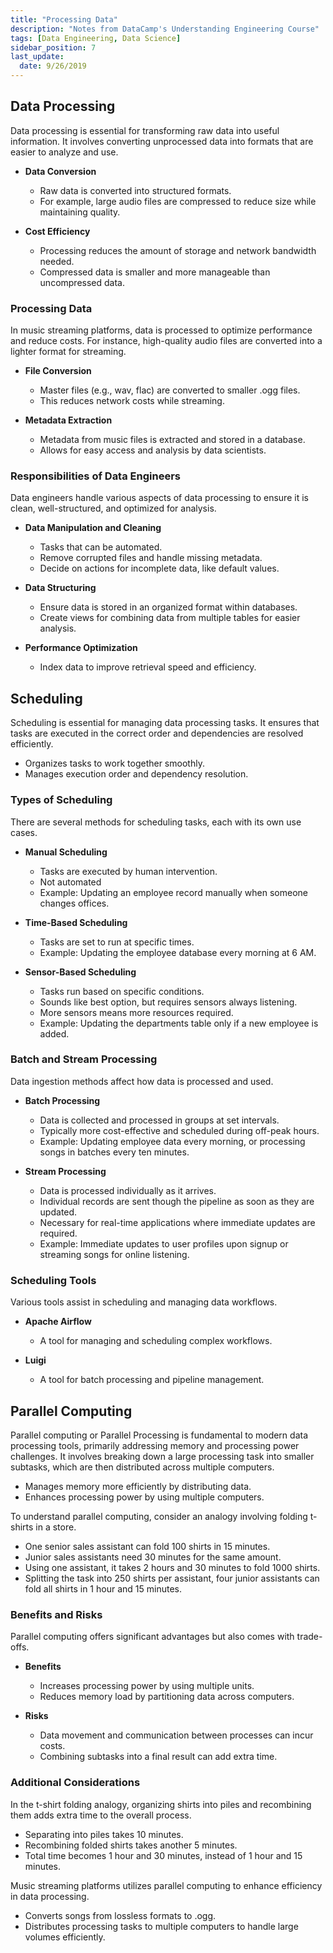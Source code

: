 ```yaml
---
title: "Processing Data"
description: "Notes from DataCamp's Understanding Engineering Course"
tags: [Data Engineering, Data Science]
sidebar_position: 7
last_update:
  date: 9/26/2019
---
```



## Data Processing 

Data processing is essential for transforming raw data into useful information. It involves converting unprocessed data into formats that are easier to analyze and use. 

- **Data Conversion**
   - Raw data is converted into structured formats.
   - For example, large audio files are compressed to reduce size while maintaining quality.

- **Cost Efficiency**
   - Processing reduces the amount of storage and network bandwidth needed.
   - Compressed data is smaller and more manageable than uncompressed data.

### Processing Data 

In music streaming platforms, data is processed to optimize performance and reduce costs. For instance, high-quality audio files are converted into a lighter format for streaming.

- **File Conversion**
   - Master files (e.g., wav, flac) are converted to smaller .ogg files.
   - This reduces network costs while streaming.

- **Metadata Extraction**
   - Metadata from music files is extracted and stored in a database.
   - Allows for easy access and analysis by data scientists.

### Responsibilities of Data Engineers

Data engineers handle various aspects of data processing to ensure it is clean, well-structured, and optimized for analysis.

- **Data Manipulation and Cleaning**
   - Tasks that can be automated.
   - Remove corrupted files and handle missing metadata.
   - Decide on actions for incomplete data, like default values.

- **Data Structuring**
   - Ensure data is stored in an organized format within databases.
   - Create views for combining data from multiple tables for easier analysis.

- **Performance Optimization**
   - Index data to improve retrieval speed and efficiency.

## Scheduling 

Scheduling is essential for managing data processing tasks. It ensures that tasks are executed in the correct order and dependencies are resolved efficiently. 

- Organizes tasks to work together smoothly.
- Manages execution order and dependency resolution.

### Types of Scheduling

There are several methods for scheduling tasks, each with its own use cases.

- **Manual Scheduling**
   - Tasks are executed by human intervention.
   - Not automated
   - Example: Updating an employee record manually when someone changes offices.

- **Time-Based Scheduling**
   - Tasks are set to run at specific times.
   - Example: Updating the employee database every morning at 6 AM.

- **Sensor-Based Scheduling**
   - Tasks run based on specific conditions.
   - Sounds like best option, but requires sensors always listening.
   - More sensors means more resources required.
   - Example: Updating the departments table only if a new employee is added.

### Batch and Stream Processing

Data ingestion methods affect how data is processed and used.

- **Batch Processing**
   - Data is collected and processed in groups at set intervals.
   - Typically more cost-effective and scheduled during off-peak hours.
   - Example: Updating employee data every morning, or processing songs in batches every ten minutes.

- **Stream Processing**
   - Data is processed individually as it arrives.
   - Individual records are sent though the pipeline as soon as they are updated.
   - Necessary for real-time applications where immediate updates are required.
   - Example: Immediate updates to user profiles upon signup or streaming songs for online listening.

### Scheduling Tools

Various tools assist in scheduling and managing data workflows.

- **Apache Airflow**
   - A tool for managing and scheduling complex workflows.
   
- **Luigi**
   - A tool for batch processing and pipeline management.


## Parallel Computing 

Parallel computing or Parallel Processing is fundamental to modern data processing tools, primarily addressing memory and processing power challenges. It involves breaking down a large processing task into smaller subtasks, which are then distributed across multiple computers.

- Manages memory more efficiently by distributing data.
- Enhances processing power by using multiple computers.

To understand parallel computing, consider an analogy involving folding t-shirts in a store.

- One senior sales assistant can fold 100 shirts in 15 minutes.
- Junior sales assistants need 30 minutes for the same amount.
- Using one assistant, it takes 2 hours and 30 minutes to fold 1000 shirts.
- Splitting the task into 250 shirts per assistant, four junior assistants can fold all shirts in 1 hour and 15 minutes.

### Benefits and Risks

Parallel computing offers significant advantages but also comes with trade-offs.

- **Benefits**
   - Increases processing power by using multiple units.
   - Reduces memory load by partitioning data across computers.

- **Risks**
   - Data movement and communication between processes can incur costs.
   - Combining subtasks into a final result can add extra time.

### Additional Considerations

In the t-shirt folding analogy, organizing shirts into piles and recombining them adds extra time to the overall process.

- Separating into piles takes 10 minutes.
- Recombining folded shirts takes another 5 minutes.
- Total time becomes 1 hour and 30 minutes, instead of 1 hour and 15 minutes.

Music streaming platforms utilizes parallel computing to enhance efficiency in data processing.

- Converts songs from lossless formats to .ogg.
- Distributes processing tasks to multiple computers to handle large volumes efficiently.